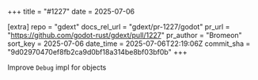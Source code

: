 +++
title = "#1227"
date = 2025-07-06

[extra]
repo = "gdext"
docs_rel_url = "gdext/pr-1227/godot"
pr_url = "https://github.com/godot-rust/gdext/pull/1227"
pr_author = "Bromeon"
sort_key = 2025-07-06
date_time = 2025-07-06T22:19:06Z
commit_sha = "9d02970470ef8fb2ca9d0bf18a314be8bf03bf0b"
+++

Improve `Debug` impl for objects
